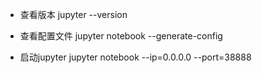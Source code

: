 * 查看版本
jupyter --version

* 查看配置文件
jupyter notebook --generate-config

* 启动jupyter
jupyter notebook --ip=0.0.0.0 --port=38888